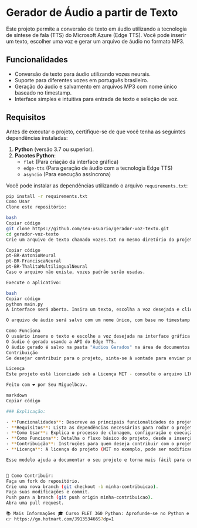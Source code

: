 # Gerador de Áudio a partir de Texto

Este projeto permite a conversão de texto em áudio utilizando a tecnologia de síntese de fala (TTS) do Microsoft Azure (Edge TTS). Você pode inserir um texto, escolher uma voz e gerar um arquivo de áudio no formato MP3.

## Funcionalidades

- Conversão de texto para áudio utilizando vozes neurais.
- Suporte para diferentes vozes em português brasileiro.
- Geração do áudio e salvamento em arquivos MP3 com nome único baseado no timestamp.
- Interface simples e intuitiva para entrada de texto e seleção de voz.

## Requisitos

Antes de executar o projeto, certifique-se de que você tenha as seguintes dependências instaladas:

1. **Python** (versão 3.7 ou superior).
2. **Pacotes Python**:
    - `flet` (Para criação da interface gráfica)
    - `edge-tts` (Para geração de áudio com a tecnologia Edge TTS)
    - `asyncio` (Para execução assíncrona)
   
Você pode instalar as dependências utilizando o arquivo `requirements.txt`:

```bash
pip install -r requirements.txt
Como Usar
Clone este repositório:

bash
Copiar código
git clone https://github.com/seu-usuario/gerador-voz-texto.git
cd gerador-voz-texto
Crie um arquivo de texto chamado vozes.txt no mesmo diretório do projeto. Este arquivo deve conter uma lista das vozes disponíveis, cada uma em uma linha. O formato é o seguinte:

Copiar código
pt-BR-AntonioNeural
pt-BR-FranciscaNeural
pt-BR-ThalitaMultilingualNeural
Caso o arquivo não exista, vozes padrão serão usadas.

Execute o aplicativo:

bash
Copiar código
python main.py
A interface será aberta. Insira um texto, escolha a voz desejada e clique em "Gerar Áudio". O áudio será gerado e salvo na pasta Audios Gerados dentro da sua pasta de documentos.

O arquivo de áudio será salvo com um nome único, com base no timestamp no formato audio_gerado_YYYY-MM-DD_HH-MM-SS.mp3.

Como Funciona
O usuário insere o texto e escolhe a voz desejada na interface gráfica.
O áudio é gerado usando a API do Edge TTS.
O áudio gerado é salvo na pasta "Audios Gerados" na área de documentos do usuário.
Contribuição
Se desejar contribuir para o projeto, sinta-se à vontade para enviar pull requests ou criar issues para relatar problemas ou sugerir melhorias. Agradecemos as contribuições!

Licença
Este projeto está licenciado sob a Licença MIT - consulte o arquivo LICENSE para mais detalhes.

Feito com ❤️ por Seu Miguelbcav.

markdown
Copiar código

### Explicação:

- **Funcionalidades**: Descreve as principais funcionalidades do projeto, como a conversão de texto para áudio e a escolha de vozes.
- **Requisitos**: Lista as dependências necessárias para rodar o projeto e como instalá-las.
- **Como Usar**: Explica o processo de clonagem, configuração e execução do projeto.
- **Como Funciona**: Detalha o fluxo básico do projeto, desde a inserção do texto até o salvamento do arquivo de áudio.
- **Contribuição**: Instruções para quem deseja contribuir com o projeto.
- **Licença**: A licença do projeto (MIT no exemplo, pode ser modificada se necessário).

Esse modelo ajuda a documentar o seu projeto e torna mais fácil para outras pessoas entenderem como usá-lo e contribuir.


💬 Como Contribuir:
Faça um fork do repositório.
Crie uma nova branch (git checkout -b minha-contribuicao).
Faça suas modificações e commit.
Push para a branch (git push origin minha-contribuicao).
Abra uma pull request.

📚 Mais Informações 🎓 Curso FLET 360 Python: Aprofunde-se no Python e na construção de interfaces gráficas com o Flet!
👉 https://go.hotmart.com/J91353466S?dp=1


